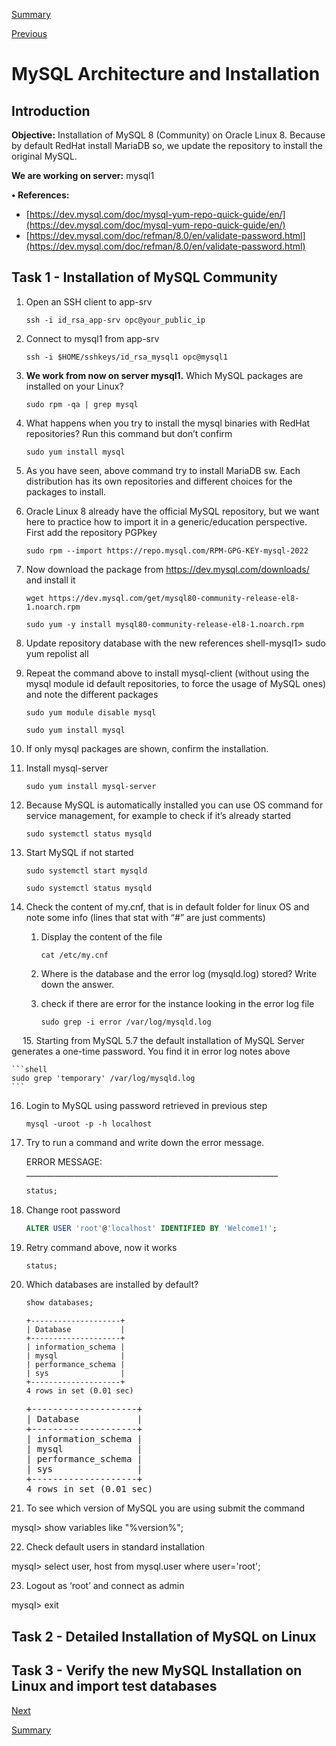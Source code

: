 [Summary](./index.md)

[Previous](./test_connectivity.md)

# MySQL Architecture and Installation

## Introduction
**Objective:** Installation of MySQL 8 (Community) on Oracle Linux 8. Because by default RedHat install MariaDB so, we update the repository to install the original MySQL.

**We are working on server:** mysql1

**•	References:**
- [https://dev.mysql.com/doc/mysql-yum-repo-quick-guide/en/](https://dev.mysql.com/doc/mysql-yum-repo-quick-guide/en/)
- [https://dev.mysql.com/doc/refman/8.0/en/validate-password.html](https://dev.mysql.com/doc/refman/8.0/en/validate-password.html)


## Task 1 - Installation of MySQL Community
1.	Open an SSH client to app-srv

    ```shell
    ssh -i id_rsa_app-srv opc@your_public_ip
    ```

2.	Connect to mysql1 from app-srv

    ```shell
    ssh -i $HOME/sshkeys/id_rsa_mysql1 opc@mysql1
    ```

3.	**We work from now on server  mysql1.**
    Which MySQL packages are installed on your Linux?

    ```shell
    sudo rpm -qa | grep mysql
    ```

4.	What happens when you try to install the mysql binaries with RedHat repositories? 
    Run this command but don’t confirm

    ```shell
    sudo yum install mysql 
    ```

5.	As you have seen, above command try to install MariaDB sw. Each distribution has its own repositories and different choices for the packages to install.

6.	Oracle Linux 8 already have the official MySQL repository, but we want here to practice how to import it in a generic/education perspective. 
    First add the repository PGPkey

    ```shell
    sudo rpm --import https://repo.mysql.com/RPM-GPG-KEY-mysql-2022 
    ```

7.	Now download the package from https://dev.mysql.com/downloads/ and install it

    ```shell
    wget https://dev.mysql.com/get/mysql80-community-release-el8-1.noarch.rpm

    sudo yum -y install mysql80-community-release-el8-1.noarch.rpm
    ```

8.	Update repository database with the new references
shell-mysql1> sudo yum repolist all

9.	Repeat the command above to install mysql-client (without using the mysql module id default repositories, to force the usage of MySQL ones) and note the different packages

    ```shell
    sudo yum module disable mysql

    sudo yum install mysql
    ```

10.	If only mysql packages are shown, confirm the installation.

11.	Install mysql-server

    ```shell
    sudo yum install mysql-server
    ```

12.	Because MySQL is automatically installed you can use OS command for service management, for example to check if it’s already started

    ```shell
    sudo systemctl status mysqld
    ```

13.	Start MySQL if not started

    ```shell
    sudo systemctl start mysqld

    sudo systemctl status mysqld
    ```

14.	Check the content of my.cnf, that is in default folder for linux OS and note some info (lines that stat with “#” are just comments)

    1. Display the content of the file

        ```shell
        cat /etc/my.cnf 
        ```

    2.	Where is the database and the error log (mysqld.log) stored?
        Write down the answer.

    3.	check if there are error for the instance looking in the error log file

        ```shell
        sudo grep -i error /var/log/mysqld.log
        ```

 
15.	Starting from MySQL 5.7 the default installation of MySQL Server generates a one-time password. You find it in error log notes above

    ```shell
    sudo grep 'temporary' /var/log/mysqld.log
    ```

16.	Login to MySQL using password retrieved in previous step

    ```shell
    mysql -uroot -p -h localhost
    ```

17.	Try to run a command and write down the error message.

    ERROR MESSAGE: _______________________________________________________________

    ```sql
    status;
    ```

18.	Change root password

    ```sql
    ALTER USER 'root'@'localhost' IDENTIFIED BY 'Welcome1!';
    ```


19.	Retry command above, now it works

    ```sql
    status;
    ```

20.	Which databases are installed by default?

    ```sql
    show databases;
    ```

    ``+--------------------+``    
    ``| Database           |``  
    ``+--------------------+``  
    ``| information_schema |``  
    ``| mysql              |``  
    ``| performance_schema |``  
    ``| sys                |``  
    ``+--------------------+``  
    ``4 rows in set (0.01 sec)``

    <pre>
    +--------------------+    
    | Database           |  
    +--------------------+  
    | information_schema |  
    | mysql              |  
    | performance_schema |  
    | sys                |  
    +--------------------+  
    4 rows in set (0.01 sec)
    </pre>
    
21.	To see which version of MySQL you are using submit the command

mysql> show variables like "%version%";

22.	Check default users in standard installation

mysql> select user, host from mysql.user where user='root';

23.	Logout as ‘root’ and connect as admin

mysql> exit

## Task 2 - Detailed Installation of MySQL on Linux

## Task 3 - Verify the new MySQL Installation on Linux and import test databases


[Next](./mysql__database_design.md)

[Summary](./index.md)
